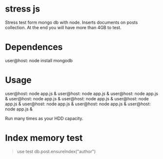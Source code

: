 stress js
======

Stress test form mongo db with node.
Inserts documents on posts collection.
At the end you will have more than 4GB to test.


Dependences
======
user@host: node install mongodb


Usage
======
user@host: node app.js &
user@host: node app.js &
user@host: node app.js &
user@host: node app.js &
user@host: node app.js &
user@host: node app.js &
user@host: node app.js &
user@host: node app.js &
user@host: node app.js &

Run many times as your HDD capacity.


Index memory test
======
>use test
>db.post.ensureIndex("author")
